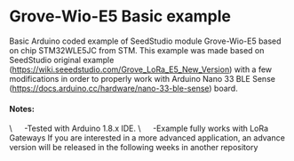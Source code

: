 # Grove-Wio-E5 Basic example
Basic Arduino coded example of SeedStudio module Grove-Wio-E5 based on chip STM32WLE5JC from STM. 
This example was made based on SeedStudio original example (https://wiki.seeedstudio.com/Grove_LoRa_E5_New_Version) with a few modifications in order to properly work with Arduino Nano 33 BLE Sense (https://docs.arduino.cc/hardware/nano-33-ble-sense) board.
#### Notes:
\ &emsp; -Tested with Arduino 1.8.x IDE.
\ &emsp; -Example fully works with LoRa Gateways
If you are interested in a more advanced application, an advance version will be released in the following weeks in another repository
